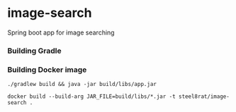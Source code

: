 # image-search
Spring boot app for image searching

### Building Gradle


### Building Docker image
`./gradlew build && java -jar build/libs/app.jar`

`docker build --build-arg JAR_FILE=build/libs/*.jar -t steel8rat/image-search .`

